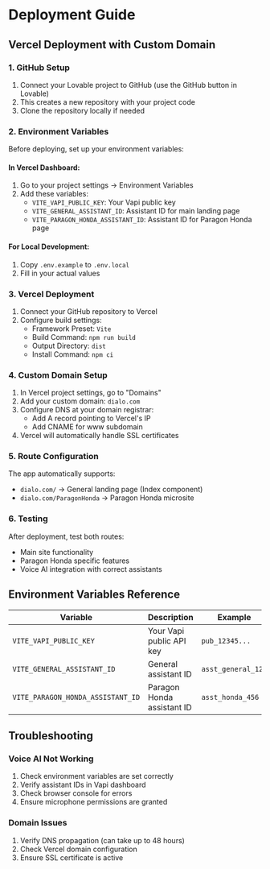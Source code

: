 # Deployment Guide

## Vercel Deployment with Custom Domain

### 1. GitHub Setup
1. Connect your Lovable project to GitHub (use the GitHub button in Lovable)
2. This creates a new repository with your project code
3. Clone the repository locally if needed

### 2. Environment Variables
Before deploying, set up your environment variables:

#### In Vercel Dashboard:
1. Go to your project settings → Environment Variables
2. Add these variables:
   - `VITE_VAPI_PUBLIC_KEY`: Your Vapi public key
   - `VITE_GENERAL_ASSISTANT_ID`: Assistant ID for main landing page
   - `VITE_PARAGON_HONDA_ASSISTANT_ID`: Assistant ID for Paragon Honda page

#### For Local Development:
1. Copy `.env.example` to `.env.local`
2. Fill in your actual values

### 3. Vercel Deployment
1. Connect your GitHub repository to Vercel
2. Configure build settings:
   - Framework Preset: `Vite`
   - Build Command: `npm run build`
   - Output Directory: `dist`
   - Install Command: `npm ci`

### 4. Custom Domain Setup
1. In Vercel project settings, go to "Domains"
2. Add your custom domain: `dialo.com`
3. Configure DNS at your domain registrar:
   - Add A record pointing to Vercel's IP
   - Add CNAME for www subdomain
4. Vercel will automatically handle SSL certificates

### 5. Route Configuration
The app automatically supports:
- `dialo.com/` → General landing page (Index component)
- `dialo.com/ParagonHonda` → Paragon Honda microsite

### 6. Testing
After deployment, test both routes:
- Main site functionality
- Paragon Honda specific features
- Voice AI integration with correct assistants

## Environment Variables Reference

| Variable | Description | Example |
|----------|-------------|---------|
| `VITE_VAPI_PUBLIC_KEY` | Your Vapi public API key | `pub_12345...` |
| `VITE_GENERAL_ASSISTANT_ID` | General assistant ID | `asst_general_123` |
| `VITE_PARAGON_HONDA_ASSISTANT_ID` | Paragon Honda assistant ID | `asst_honda_456` |

## Troubleshooting

### Voice AI Not Working
1. Check environment variables are set correctly
2. Verify assistant IDs in Vapi dashboard
3. Check browser console for errors
4. Ensure microphone permissions are granted

### Domain Issues
1. Verify DNS propagation (can take up to 48 hours)
2. Check Vercel domain configuration
3. Ensure SSL certificate is active